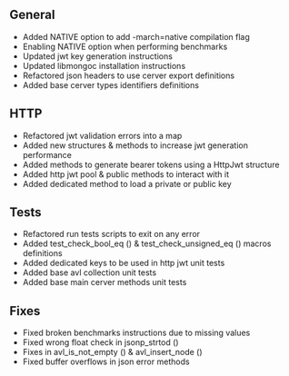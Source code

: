 ## General
- Added NATIVE option to add  -march=native compilation flag
- Enabling NATIVE option when performing benchmarks
- Updated jwt key generation instructions
- Updated libmongoc installation instructions
- Refactored json headers to use cerver export definitions
- Added base cerver types identifiers definitions

## HTTP
- Refactored jwt validation errors into a map
- Added new structures & methods to increase jwt generation performance
- Added methods to generate bearer tokens using a HttpJwt structure
- Added http jwt pool & public methods to interact with it
- Added dedicated method to load a private or public key

## Tests
- Refactored run tests scripts to exit on any error
- Added test_check_bool_eq () & test_check_unsigned_eq ()  macros definitions
- Added dedicated keys to be used in http jwt unit tests
- Added base avl collection unit tests
- Added base main cerver methods unit tests

## Fixes
- Fixed broken benchmarks instructions due to missing values
- Fixed wrong float check in jsonp_strtod ()
- Fixes in avl_is_not_empty () & avl_insert_node ()
- Fixed buffer overflows in json error methods